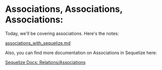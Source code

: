 # Associations, Associations, Associations:

Today, we'll be covering associations. Here's the notes:

[associations_with_sequelize.md](associations_with_sequelize.md)

Also, you can find more documentation on Associations in Sequelize here:

[Sequelize Docs: Relations/Associations](http://sequelize.readthedocs.org/en/latest/docs/associations/)